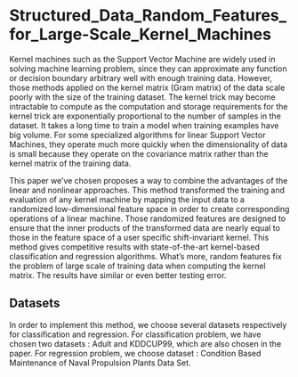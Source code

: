 # Structured_Data_Random_Features_for_Large-Scale_Kernel_Machines
Kernel machines such as the Support Vector Machine are widely used in solving machine learning problem, since they can approximate any function or decision boundary arbitrary well with enough training data. However, those methods applied on the kernel matrix (Gram matrix) of the data scale poorly with the size of the training dataset. The kernel trick may become intractable to compute as the computation and storage requirements for the kernel trick are exponentially proportional to the number of samples in the dataset. It takes a long time to train a model when training examples have big volume. For some specialized algorithms for linear Support Vector Machines, they operate much more quickly when the dimensionality of data is small because they operate on the covariance matrix rather than the kernel matrix of the training data. 

This paper we’ve chosen proposes a way to combine the advantages of the linear and nonlinear approaches. This method transformed the training and evaluation of any kernel machine by mapping the input data to a randomized low-dimensional feature space in order to create corresponding operations of a linear machine. Those randomized features are designed to ensure that the inner products of the transformed data are nearly equal to those in the feature space of a user specific shift-invariant kernel. This method gives competitive results with state-of-the-art kernel-based classification and regression algorithms. What’s more, random features fix the problem of large scale of training data when computing the kernel matrix. The results have similar or even better testing error.

## Datasets

In order to implement this method, we choose several datasets respectively for classification and regression. For classification problem, we have chosen two datasets : Adult and KDDCUP99, which are also chosen in the paper. For regression problem, we choose dataset : Condition Based Maintenance of Naval Propulsion Plants Data Set. 
